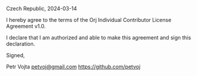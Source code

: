 Czech Republic, 2024-03-14

I hereby agree to the terms of the Orj Individual Contributor License Agreement v1.0.

I declare that I am authorized and able to make this agreement and sign this declaration.

Signed,

Petr Vojta petvoj@gmail.com https://github.com/petvoj